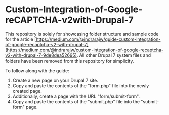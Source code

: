 # Custom-Integration-of-Google-reCAPTCHA-v2with-Drupal-7

This repository is solely for showcasing folder structure and sample code for the article [https://medium.com/@indrarajw/guide-custom-integration-of-google-recaptcha-v2-with-drupal-7](https://medium.com/@indrarajw/custom-integration-of-google-recaptcha-v2-with-drupal-7-9de8dea52695). 
All other Drupal 7 system files and folders have been removed from this repository for simplicity.

To follow along with the guide:

1. Create a new page on your Drupal 7 site.
2. Copy and paste the contents of the "form.php" file into the newly created page.
3. Additionally, create a page with the URL "form/submit-form".
4. Copy and paste the contents of the "submit.php" file into the "submit-form" page.
